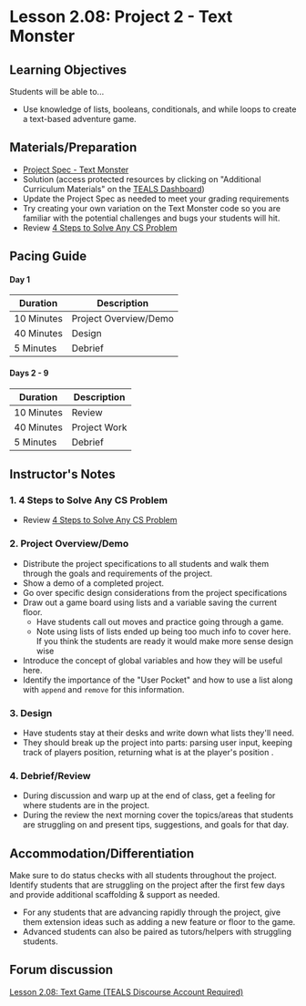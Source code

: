 # Lesson 2.08: Project 2 - Text Monster

## Learning Objectives
Students will be able to... 
* Use knowledge of lists, booleans, conditionals, and while loops to create a text-based adventure game. 

## Materials/Preparation
* [Project Spec - Text Monster]
* Solution (access protected resources by clicking on "Additional Curriculum Materials" on the [TEALS Dashboard])
* Update the Project Spec as needed to meet your grading requirements
* Try creating your own variation on the Text Monster code so you are familiar with the potential challenges and bugs your students will hit.
* Review [4 Steps to Solve Any CS Problem]

## Pacing Guide

#### Day 1
| **Duration**   | **Description** |
| ---------- | ----------- |
| 10 Minutes | Project Overview/Demo|
| 40 Minutes | Design      |
| 5 Minutes | Debrief  |
#### Days 2 - 9 
| **Duration**   | **Description** |
| ---------- | ----------- |
| 10 Minutes | Review      |
| 40 Minutes | Project Work|
| 5 Minutes | Debrief  |

## Instructor's Notes
### 1. 4 Steps to Solve Any CS Problem
* Review [4 Steps to Solve Any CS Problem]
### 2. Project Overview/Demo
* Distribute the project specifications to all students and walk them through the goals and requirements of the project. 
* Show a demo of a completed project.
* Go over specific design considerations from the project specifications 
* Draw out a game board using lists and a variable saving the current floor. 
    * Have students call out moves and practice going through a game. 
    * Note using lists of lists ended up being too much info to cover here. If you think the students are ready it would make more sense design wise
* Introduce the concept of global variables and how they will be useful here.
* Identify the importance of the "User Pocket" and how to use a list along with `append` and `remove` for this information.
### 3. Design
* Have students stay at their desks and write down what lists they'll need. 
* They should break up the project into parts: parsing user input, keeping track of players position, returning what is at the player's position .
### 4. Debrief/Review
* During discussion and warp up at the end of class, get a feeling for where students are in the project. 
* During the review the next morning cover the topics/areas that students are struggling on and present tips, suggestions, and goals for that day.

## Accommodation/Differentiation
Make sure to do status checks with all students throughout the project. Identify students that are struggling on the project after the first few days and provide additional scaffolding & support as needed. 

* For any students that are advancing rapidly through the project, give them extension ideas such as adding a new feature or floor to the game. 
* Advanced students can also be paired as tutors/helpers with struggling students.

## Forum discussion
[Lesson 2.08: Text Game (TEALS Discourse Account Required)](https://forums.tealsk12.org/c/2nd-semester-unit-2/lesson-2-08-text-game)
    
  
[Project Spec - Text Monster]: project.md
[Text Monster Game - Example Code]: project_file.py
[TEALS Dashboard]:http:/www.tealsk12.org/dashboard
[4 Steps to Solve Any CS Problem]:https://github.com/TEALS-IntroCS/2nd-semester-introduction-to-computer-science-principles/raw/master/units/4%20Steps%20to%20Solve%20Any%20CS%20Problem.pdf
